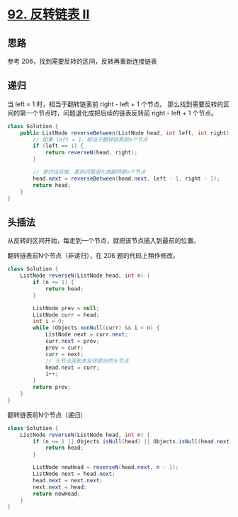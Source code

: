 # [92. 反转链表 II](https://leetcode.cn/problems/reverse-linked-list-ii/)

## 思路
参考 206，找到需要反转的区间，反转再重新连接链表

## 递归
当 left = 1 时，相当于翻转链表前 right - left + 1 个节点。
那么找到需要反转的区间的第一个节点时，问题退化成把后续的链表反转前 right - left + 1 个节点。

```java
class Solution {
    public ListNode reverseBetween(ListNode head, int left, int right) {
        // 如果 left = 1，相当于翻转链表前n个节点
        if (left == 1) {
            return reverseN(head, right);
        }

        // 递归往后推，直到问题退化成翻转前n个节点
        head.next = reverseBetween(head.next, left - 1, right - 1);
        return head;
    }
}
```

## 头插法
从反转的区间开始，每走到一个节点，就把该节点插入到最前的位置。





翻转链表前N个节点（非递归），在 206 题的代码上稍作修改。
```java
class Solution {
    ListNode reverseN(ListNode head, int n) {
        if (n <= 1) {
            return head;
        }

        ListNode prev = null;
        ListNode curr = head;
        int i = 0;
        while (Objects.nonNull(curr) && i < n) {
            ListNode next = curr.next;
            curr.next = prev;
            prev = curr;
            curr = next;
            // 头节点连到未反转部分的头节点
            head.next = curr;
            i++;
        }
        return prev;
    }
}
```

翻转链表前N个节点（递归）
```java
class Solution {
    ListNode reverseN(ListNode head, int n) {
        if (n <= 1 || Objects.isNull(head) || Objects.isNull(head.next)) {
            return head;
        }

        ListNode newHead = reverseN(head.next, n - 1);
        ListNode next = head.next;
        head.next = next.next;
        next.next = head;
        return newHead;
    }
}
```
